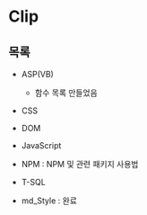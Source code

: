 # Clip


## 목록

  - ASP(VB) 
    + 함수 목록 만들었음

  - CSS
  - DOM
  - JavaScript
  - NPM : NPM 및 관련 패키지 사용법
  - T-SQL
  - md_Style : 완료




